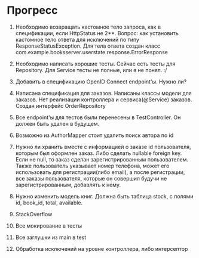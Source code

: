 # Прогресс

1. Необходимо возвращать кастомное тело запроса, как в спецификации, если HttpStatus не 2**.
Вопрос: как установить кастомное тело ответа для исключений по типу ResponseStatusException.
Для тела ответа создан класс com.example.booksserver.userstate.response.ErrorResponse

2. Необходимо написать хорошие тесты. Сейчас есть тесты для Repository. Для Service тесты
не полные, или я не понял. :/

3. Добавить в спецификацию OpenID Connect endpoint'ы. Нужно ли?
4. Написана спецификация для заказов. Написаны классы модели для заказов. Нет реализации
контроллера и сервиса(@Service) заказов. Создан интерфейс OrderRepository
5. Все endpoint'ы для тестов были перенесены в TestController. Он должен быть удален в будущем.
   
6. Возможно из AuthorMapper стоит удалить поиск автора по id
7. Нужно ли хранить вместе с информацией о заказе id пользователя, которым был оформлен заказ.
Либо сделать nullable foreign key. Если не null, то заказ сделан зарегистрированным пользователем.
Также пользователь указывает номер телефона, может его использовать для регистрации(либо email),
а после регистрации, все заказы пользователя, которые он совершил будучи не зарегистрированным,
добавлять к нему.
8. Нужно изменить модель книг. Должна быть таблица stock, с полями id, book_id, total, available.



1. StackOverflow
2. Все мокирование в тесты
3. Все заглушки из main в test

4. Обработка исключений на уровне контроллера, либо интерсептор
